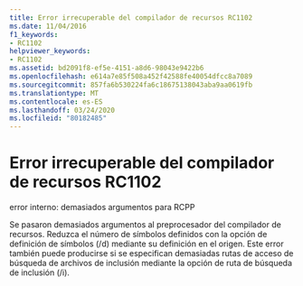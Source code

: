 ```yaml
---
title: Error irrecuperable del compilador de recursos RC1102
ms.date: 11/04/2016
f1_keywords:
- RC1102
helpviewer_keywords:
- RC1102
ms.assetid: bd2091f8-ef5e-4151-a8d6-98043e9422b6
ms.openlocfilehash: e614a7e85f508a452f42588fe40054dfcc8a7089
ms.sourcegitcommit: 857fa6b530224fa6c18675138043aba9aa0619fb
ms.translationtype: MT
ms.contentlocale: es-ES
ms.lasthandoff: 03/24/2020
ms.locfileid: "80182485"
---
```

# <a name="resource-compiler-fatal-error-rc1102"></a>Error irrecuperable del compilador de recursos RC1102

error interno: demasiados argumentos para RCPP

Se pasaron demasiados argumentos al preprocesador del compilador de recursos. Reduzca el número de símbolos definidos con la opción de definición de símbolos (/d) mediante su definición en el origen. Este error también puede producirse si se especifican demasiadas rutas de acceso de búsqueda de archivos de inclusión mediante la opción de ruta de búsqueda de inclusión (/i).
